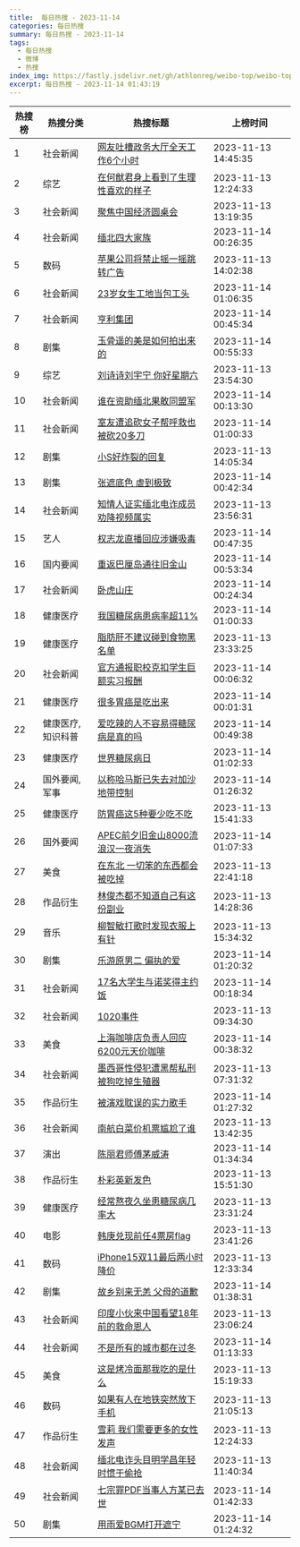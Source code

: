 ```yaml
---
title:  每日热搜 - 2023-11-14
categories: 每日热搜
summary: 每日热搜 - 2023-11-14
tags:
  - 每日热搜
  - 微博
  - 热搜
index_img: https://fastly.jsdelivr.net/gh/athlonreg/weibo-top/weibo-top.jpeg
excerpt: 每日热搜 - 2023-11-14 01:43:19
---
```


| 热搜榜 | 热搜分类 | 热搜标题 | 上榜时间 |
| --- | --- | --- | --- |
| 1 | 社会新闻 | [网友吐槽政务大厅全天工作6个小时](https://s.weibo.com/weibo%3Fq%3D%2523%E7%BD%91%E5%8F%8B%E5%90%90%E6%A7%BD%E6%94%BF%E5%8A%A1%E5%A4%A7%E5%8E%85%E5%85%A8%E5%A4%A9%E5%B7%A5%E4%BD%9C6%E4%B8%AA%E5%B0%8F%E6%97%B6%2523) | 2023-11-13 14:45:35 | 
| 2 | 综艺 | [在何猷君身上看到了生理性喜欢的样子](https://s.weibo.com/weibo%3Fq%3D%2523%E5%9C%A8%E4%BD%95%E7%8C%B7%E5%90%9B%E8%BA%AB%E4%B8%8A%E7%9C%8B%E5%88%B0%E4%BA%86%E7%94%9F%E7%90%86%E6%80%A7%E5%96%9C%E6%AC%A2%E7%9A%84%E6%A0%B7%E5%AD%90%2523) | 2023-11-13 12:24:33 | 
| 3 | 社会新闻 | [聚焦中国经济圆桌会](https://s.weibo.com/weibo%3Fq%3D%2523%E8%81%9A%E7%84%A6%E4%B8%AD%E5%9B%BD%E7%BB%8F%E6%B5%8E%E5%9C%86%E6%A1%8C%E4%BC%9A%2523) | 2023-11-13 13:19:35 | 
| 4 | 社会新闻 | [缅北四大家族](https://s.weibo.com/weibo%3Fq%3D%2523%E7%BC%85%E5%8C%97%E5%9B%9B%E5%A4%A7%E5%AE%B6%E6%97%8F%2523) | 2023-11-14 00:26:35 | 
| 5 | 数码 | [苹果公司将禁止摇一摇跳转广告](https://s.weibo.com/weibo%3Fq%3D%2523%E8%8B%B9%E6%9E%9C%E5%85%AC%E5%8F%B8%E5%B0%86%E7%A6%81%E6%AD%A2%E6%91%87%E4%B8%80%E6%91%87%E8%B7%B3%E8%BD%AC%E5%B9%BF%E5%91%8A%2523) | 2023-11-13 14:02:38 | 
| 6 | 社会新闻 | [23岁女生工地当包工头](https://s.weibo.com/weibo%3Fq%3D%252323%E5%B2%81%E5%A5%B3%E7%94%9F%E5%B7%A5%E5%9C%B0%E5%BD%93%E5%8C%85%E5%B7%A5%E5%A4%B4%2523) | 2023-11-14 01:06:35 | 
| 7 | 社会新闻 | [亨利集团](https://s.weibo.com/weibo%3Fq%3D%2523%E4%BA%A8%E5%88%A9%E9%9B%86%E5%9B%A2%2523) | 2023-11-14 00:45:34 | 
| 8 | 剧集 | [玉骨遥的美是如何拍出来的](https://s.weibo.com/weibo%3Fq%3D%2523%E7%8E%89%E9%AA%A8%E9%81%A5%E7%9A%84%E7%BE%8E%E6%98%AF%E5%A6%82%E4%BD%95%E6%8B%8D%E5%87%BA%E6%9D%A5%E7%9A%84%2523) | 2023-11-14 00:55:33 | 
| 9 | 综艺 | [刘诗诗刘宇宁 你好星期六](https://s.weibo.com/weibo%3Fq%3D%2523%E5%88%98%E8%AF%97%E8%AF%97%E5%88%98%E5%AE%87%E5%AE%81%20%E4%BD%A0%E5%A5%BD%E6%98%9F%E6%9C%9F%E5%85%AD%2523) | 2023-11-13 23:54:30 | 
| 10 | 社会新闻 | [谁在资助缅北果敢同盟军](https://s.weibo.com/weibo%3Fq%3D%2523%E8%B0%81%E5%9C%A8%E8%B5%84%E5%8A%A9%E7%BC%85%E5%8C%97%E6%9E%9C%E6%95%A2%E5%90%8C%E7%9B%9F%E5%86%9B%2523) | 2023-11-14 00:13:30 | 
| 11 | 社会新闻 | [室友遭追砍女子帮呼救也被砍20多刀](https://s.weibo.com/weibo%3Fq%3D%2523%E5%AE%A4%E5%8F%8B%E9%81%AD%E8%BF%BD%E7%A0%8D%E5%A5%B3%E5%AD%90%E5%B8%AE%E5%91%BC%E6%95%91%E4%B9%9F%E8%A2%AB%E7%A0%8D20%E5%A4%9A%E5%88%80%2523) | 2023-11-14 01:00:33 | 
| 12 | 剧集 | [小S好炸裂的回复](https://s.weibo.com/weibo%3Fq%3D%2523%E5%B0%8FS%E5%A5%BD%E7%82%B8%E8%A3%82%E7%9A%84%E5%9B%9E%E5%A4%8D%2523) | 2023-11-13 14:05:34 | 
| 13 | 剧集 | [张遮底色 虐到极致](https://s.weibo.com/weibo%3Fq%3D%2523%E5%BC%A0%E9%81%AE%E5%BA%95%E8%89%B2%20%E8%99%90%E5%88%B0%E6%9E%81%E8%87%B4%2523) | 2023-11-14 00:42:34 | 
| 14 | 社会新闻 | [知情人证实缅北电诈成员劝降视频属实](https://s.weibo.com/weibo%3Fq%3D%2523%E7%9F%A5%E6%83%85%E4%BA%BA%E8%AF%81%E5%AE%9E%E7%BC%85%E5%8C%97%E7%94%B5%E8%AF%88%E6%88%90%E5%91%98%E5%8A%9D%E9%99%8D%E8%A7%86%E9%A2%91%E5%B1%9E%E5%AE%9E%2523) | 2023-11-13 23:56:31 | 
| 15 | 艺人 | [权志龙直播回应涉嫌吸毒](https://s.weibo.com/weibo%3Fq%3D%2523%E6%9D%83%E5%BF%97%E9%BE%99%E7%9B%B4%E6%92%AD%E5%9B%9E%E5%BA%94%E6%B6%89%E5%AB%8C%E5%90%B8%E6%AF%92%2523) | 2023-11-14 00:47:35 | 
| 16 | 国内要闻 | [重返巴厘岛通往旧金山](https://s.weibo.com/weibo%3Fq%3D%2523%E9%87%8D%E8%BF%94%E5%B7%B4%E5%8E%98%E5%B2%9B%E9%80%9A%E5%BE%80%E6%97%A7%E9%87%91%E5%B1%B1%2523) | 2023-11-14 00:53:34 | 
| 17 | 社会新闻 | [卧虎山庄](https://s.weibo.com/weibo%3Fq%3D%2523%E5%8D%A7%E8%99%8E%E5%B1%B1%E5%BA%84%2523) | 2023-11-14 00:24:34 | 
| 18 | 健康医疗 | [我国糖尿病患病率超11%](https://s.weibo.com/weibo%3Fq%3D%2523%E6%88%91%E5%9B%BD%E7%B3%96%E5%B0%BF%E7%97%85%E6%82%A3%E7%97%85%E7%8E%87%E8%B6%8511%25%2523) | 2023-11-14 01:00:33 | 
| 19 | 健康医疗 | [脂肪肝不建议碰到食物黑名单](https://s.weibo.com/weibo%3Fq%3D%2523%E8%84%82%E8%82%AA%E8%82%9D%E4%B8%8D%E5%BB%BA%E8%AE%AE%E7%A2%B0%E5%88%B0%E9%A3%9F%E7%89%A9%E9%BB%91%E5%90%8D%E5%8D%95%2523) | 2023-11-13 23:33:25 | 
| 20 | 社会新闻 | [官方通报职校克扣学生巨额实习报酬](https://s.weibo.com/weibo%3Fq%3D%2523%E5%AE%98%E6%96%B9%E9%80%9A%E6%8A%A5%E8%81%8C%E6%A0%A1%E5%85%8B%E6%89%A3%E5%AD%A6%E7%94%9F%E5%B7%A8%E9%A2%9D%E5%AE%9E%E4%B9%A0%E6%8A%A5%E9%85%AC%2523) | 2023-11-14 00:06:32 | 
| 21 | 健康医疗 | [很多胃癌是吃出来](https://s.weibo.com/weibo%3Fq%3D%2523%E5%BE%88%E5%A4%9A%E8%83%83%E7%99%8C%E6%98%AF%E5%90%83%E5%87%BA%E6%9D%A5%2523) | 2023-11-14 00:01:31 | 
| 22 | 健康医疗,知识科普 | [爱吃辣的人不容易得糖尿病是真的吗](https://s.weibo.com/weibo%3Fq%3D%2523%E7%88%B1%E5%90%83%E8%BE%A3%E7%9A%84%E4%BA%BA%E4%B8%8D%E5%AE%B9%E6%98%93%E5%BE%97%E7%B3%96%E5%B0%BF%E7%97%85%E6%98%AF%E7%9C%9F%E7%9A%84%E5%90%97%2523) | 2023-11-14 00:49:38 | 
| 23 | 健康医疗 | [世界糖尿病日](https://s.weibo.com/weibo%3Fq%3D%2523%E4%B8%96%E7%95%8C%E7%B3%96%E5%B0%BF%E7%97%85%E6%97%A5%2523) | 2023-11-14 01:02:33 | 
| 24 | 国外要闻,军事 | [以称哈马斯已失去对加沙地带控制](https://s.weibo.com/weibo%3Fq%3D%2523%E4%BB%A5%E7%A7%B0%E5%93%88%E9%A9%AC%E6%96%AF%E5%B7%B2%E5%A4%B1%E5%8E%BB%E5%AF%B9%E5%8A%A0%E6%B2%99%E5%9C%B0%E5%B8%A6%E6%8E%A7%E5%88%B6%2523) | 2023-11-14 01:26:32 | 
| 25 | 健康医疗 | [防胃癌这5种要少吃不吃](https://s.weibo.com/weibo%3Fq%3D%2523%E9%98%B2%E8%83%83%E7%99%8C%E8%BF%995%E7%A7%8D%E8%A6%81%E5%B0%91%E5%90%83%E4%B8%8D%E5%90%83%2523) | 2023-11-13 15:41:33 | 
| 26 | 国外要闻 | [APEC前夕旧金山8000流浪汉一夜消失](https://s.weibo.com/weibo%3Fq%3D%2523APEC%E5%89%8D%E5%A4%95%E6%97%A7%E9%87%91%E5%B1%B18000%E6%B5%81%E6%B5%AA%E6%B1%89%E4%B8%80%E5%A4%9C%E6%B6%88%E5%A4%B1%2523) | 2023-11-14 01:07:33 | 
| 27 | 美食 | [在东北 一切笨的东西都会被吃掉](https://s.weibo.com/weibo%3Fq%3D%2523%E5%9C%A8%E4%B8%9C%E5%8C%97%20%E4%B8%80%E5%88%87%E7%AC%A8%E7%9A%84%E4%B8%9C%E8%A5%BF%E9%83%BD%E4%BC%9A%E8%A2%AB%E5%90%83%E6%8E%89%2523) | 2023-11-13 22:41:18 | 
| 28 | 作品衍生 | [林俊杰都不知道自己有这份副业](https://s.weibo.com/weibo%3Fq%3D%2523%E6%9E%97%E4%BF%8A%E6%9D%B0%E9%83%BD%E4%B8%8D%E7%9F%A5%E9%81%93%E8%87%AA%E5%B7%B1%E6%9C%89%E8%BF%99%E4%BB%BD%E5%89%AF%E4%B8%9A%2523) | 2023-11-13 14:28:36 | 
| 29 | 音乐 | [柳智敏打歌时发现衣服上有针](https://s.weibo.com/weibo%3Fq%3D%2523%E6%9F%B3%E6%99%BA%E6%95%8F%E6%89%93%E6%AD%8C%E6%97%B6%E5%8F%91%E7%8E%B0%E8%A1%A3%E6%9C%8D%E4%B8%8A%E6%9C%89%E9%92%88%2523) | 2023-11-13 15:34:32 | 
| 30 | 剧集 | [乐游原男二 偏执的爱](https://s.weibo.com/weibo%3Fq%3D%2523%E4%B9%90%E6%B8%B8%E5%8E%9F%E7%94%B7%E4%BA%8C%20%E5%81%8F%E6%89%A7%E7%9A%84%E7%88%B1%2523) | 2023-11-14 01:20:32 | 
| 31 | 社会新闻 | [17名大学生与诺奖得主约饭](https://s.weibo.com/weibo%3Fq%3D%252317%E5%90%8D%E5%A4%A7%E5%AD%A6%E7%94%9F%E4%B8%8E%E8%AF%BA%E5%A5%96%E5%BE%97%E4%B8%BB%E7%BA%A6%E9%A5%AD%2523) | 2023-11-14 00:18:34 | 
| 32 | 社会新闻 | [1020事件](https://s.weibo.com/weibo%3Fq%3D%25231020%E4%BA%8B%E4%BB%B6%2523) | 2023-11-13 09:34:30 | 
| 33 | 美食 | [上海咖啡店负责人回应6200元天价咖啡](https://s.weibo.com/weibo%3Fq%3D%2523%E4%B8%8A%E6%B5%B7%E5%92%96%E5%95%A1%E5%BA%97%E8%B4%9F%E8%B4%A3%E4%BA%BA%E5%9B%9E%E5%BA%946200%E5%85%83%E5%A4%A9%E4%BB%B7%E5%92%96%E5%95%A1%2523) | 2023-11-14 00:38:32 | 
| 34 | 社会新闻 | [墨西哥性侵犯遭黑帮私刑被狗吃掉生殖器](https://s.weibo.com/weibo%3Fq%3D%2523%E5%A2%A8%E8%A5%BF%E5%93%A5%E6%80%A7%E4%BE%B5%E7%8A%AF%E9%81%AD%E9%BB%91%E5%B8%AE%E7%A7%81%E5%88%91%E8%A2%AB%E7%8B%97%E5%90%83%E6%8E%89%E7%94%9F%E6%AE%96%E5%99%A8%2523) | 2023-11-13 07:31:32 | 
| 35 | 作品衍生 | [被演戏耽误的实力歌手](https://s.weibo.com/weibo%3Fq%3D%2523%E8%A2%AB%E6%BC%94%E6%88%8F%E8%80%BD%E8%AF%AF%E7%9A%84%E5%AE%9E%E5%8A%9B%E6%AD%8C%E6%89%8B%2523) | 2023-11-14 01:27:32 | 
| 36 | 社会新闻 | [南航白菜价机票尴尬了谁](https://s.weibo.com/weibo%3Fq%3D%2523%E5%8D%97%E8%88%AA%E7%99%BD%E8%8F%9C%E4%BB%B7%E6%9C%BA%E7%A5%A8%E5%B0%B4%E5%B0%AC%E4%BA%86%E8%B0%81%2523) | 2023-11-13 13:42:35 | 
| 37 | 演出 | [陈丽君师傅茅威涛](https://s.weibo.com/weibo%3Fq%3D%2523%E9%99%88%E4%B8%BD%E5%90%9B%E5%B8%88%E5%82%85%E8%8C%85%E5%A8%81%E6%B6%9B%2523) | 2023-11-14 01:34:34 | 
| 38 | 作品衍生 | [朴彩英新发色](https://s.weibo.com/weibo%3Fq%3D%2523%E6%9C%B4%E5%BD%A9%E8%8B%B1%E6%96%B0%E5%8F%91%E8%89%B2%2523) | 2023-11-13 15:51:30 | 
| 39 | 健康医疗 | [经常熬夜久坐患糖尿病几率大](https://s.weibo.com/weibo%3Fq%3D%2523%E7%BB%8F%E5%B8%B8%E7%86%AC%E5%A4%9C%E4%B9%85%E5%9D%90%E6%82%A3%E7%B3%96%E5%B0%BF%E7%97%85%E5%87%A0%E7%8E%87%E5%A4%A7%2523) | 2023-11-13 23:31:24 | 
| 40 | 电影 | [韩庚兑现前任4票房flag](https://s.weibo.com/weibo%3Fq%3D%2523%E9%9F%A9%E5%BA%9A%E5%85%91%E7%8E%B0%E5%89%8D%E4%BB%BB4%E7%A5%A8%E6%88%BFflag%2523) | 2023-11-13 23:41:26 | 
| 41 | 数码 | [iPhone15双11最后两小时降价](https://s.weibo.com/weibo%3Fq%3D%2523iPhone15%E5%8F%8C11%E6%9C%80%E5%90%8E%E4%B8%A4%E5%B0%8F%E6%97%B6%E9%99%8D%E4%BB%B7%2523) | 2023-11-13 12:33:34 | 
| 42 | 剧集 | [故乡别来无恙 父母的道歉](https://s.weibo.com/weibo%3Fq%3D%2523%E6%95%85%E4%B9%A1%E5%88%AB%E6%9D%A5%E6%97%A0%E6%81%99%20%E7%88%B6%E6%AF%8D%E7%9A%84%E9%81%93%E6%AD%89%2523) | 2023-11-14 01:38:31 | 
| 43 | 社会新闻 | [印度小伙来中国看望18年前的救命恩人](https://s.weibo.com/weibo%3Fq%3D%2523%E5%8D%B0%E5%BA%A6%E5%B0%8F%E4%BC%99%E6%9D%A5%E4%B8%AD%E5%9B%BD%E7%9C%8B%E6%9C%9B18%E5%B9%B4%E5%89%8D%E7%9A%84%E6%95%91%E5%91%BD%E6%81%A9%E4%BA%BA%2523) | 2023-11-13 23:06:24 | 
| 44 | 社会新闻 | [不是所有的城市都在过冬](https://s.weibo.com/weibo%3Fq%3D%2523%E4%B8%8D%E6%98%AF%E6%89%80%E6%9C%89%E7%9A%84%E5%9F%8E%E5%B8%82%E9%83%BD%E5%9C%A8%E8%BF%87%E5%86%AC%2523) | 2023-11-14 01:13:33 | 
| 45 | 美食 | [这是烤冷面那我吃的是什么](https://s.weibo.com/weibo%3Fq%3D%2523%E8%BF%99%E6%98%AF%E7%83%A4%E5%86%B7%E9%9D%A2%E9%82%A3%E6%88%91%E5%90%83%E7%9A%84%E6%98%AF%E4%BB%80%E4%B9%88%2523) | 2023-11-13 15:19:33 | 
| 46 | 数码 | [如果有人在地铁突然放下手机](https://s.weibo.com/weibo%3Fq%3D%2523%E5%A6%82%E6%9E%9C%E6%9C%89%E4%BA%BA%E5%9C%A8%E5%9C%B0%E9%93%81%E7%AA%81%E7%84%B6%E6%94%BE%E4%B8%8B%E6%89%8B%E6%9C%BA%2523) | 2023-11-13 21:05:13 | 
| 47 | 作品衍生 | [雪莉 我们需要更多的女性发声](https://s.weibo.com/weibo%3Fq%3D%2523%E9%9B%AA%E8%8E%89%20%E6%88%91%E4%BB%AC%E9%9C%80%E8%A6%81%E6%9B%B4%E5%A4%9A%E7%9A%84%E5%A5%B3%E6%80%A7%E5%8F%91%E5%A3%B0%2523) | 2023-11-13 12:24:33 | 
| 48 | 社会新闻 | [缅北电诈头目明学昌年轻时惯于偷抢](https://s.weibo.com/weibo%3Fq%3D%2523%E7%BC%85%E5%8C%97%E7%94%B5%E8%AF%88%E5%A4%B4%E7%9B%AE%E6%98%8E%E5%AD%A6%E6%98%8C%E5%B9%B4%E8%BD%BB%E6%97%B6%E6%83%AF%E4%BA%8E%E5%81%B7%E6%8A%A2%2523) | 2023-11-13 11:40:34 | 
| 49 | 社会新闻 | [七宗罪PDF当事人方某已去世](https://s.weibo.com/weibo%3Fq%3D%2523%E4%B8%83%E5%AE%97%E7%BD%AAPDF%E5%BD%93%E4%BA%8B%E4%BA%BA%E6%96%B9%E6%9F%90%E5%B7%B2%E5%8E%BB%E4%B8%96%2523) | 2023-11-14 01:42:33 | 
| 50 | 剧集 | [用雨爱BGM打开遮宁](https://s.weibo.com/weibo%3Fq%3D%2523%E7%94%A8%E9%9B%A8%E7%88%B1BGM%E6%89%93%E5%BC%80%E9%81%AE%E5%AE%81%2523) | 2023-11-14 01:24:32 | 
